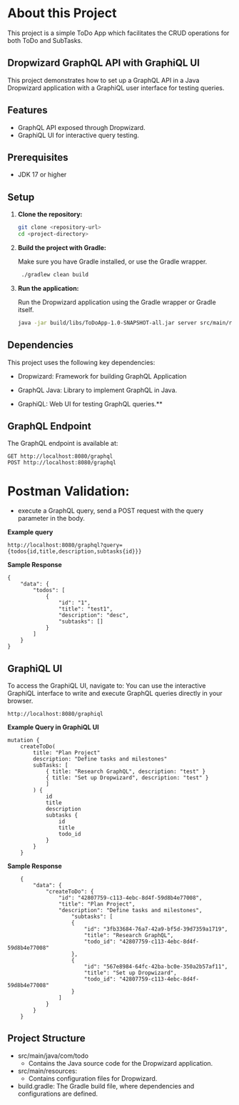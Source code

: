 # About this Project
This project is a simple ToDo App which facilitates the CRUD operations for both ToDo and SubTasks.

## Dropwizard GraphQL API with GraphiQL UI

This project demonstrates how to set up a GraphQL API in a Java Dropwizard application with a GraphiQL user interface for testing queries.

## Features

- GraphQL API exposed through Dropwizard.
- GraphiQL UI for interactive query testing.

## Prerequisites

- JDK 17 or higher

## Setup

1. **Clone the repository:**

   ```bash
   git clone <repository-url>
   cd <project-directory>
   
2. **Build the project with Gradle:**

    Make sure you have Gradle installed, or use the Gradle wrapper.

   ```bash
    ./gradlew clean build

3. **Run the application:**

    Run the Dropwizard application using the Gradle wrapper or Gradle itself.
    ```bash
   java -jar build/libs/ToDoApp-1.0-SNAPSHOT-all.jar server src/main/resources/config.yml

## Dependencies
This project uses the following key dependencies:

* Dropwizard: Framework for building GraphQL Application

* GraphQL Java: Library to implement GraphQL in Java.

* GraphiQL: Web UI for testing GraphQL queries.** 
  
## GraphQL Endpoint
The GraphQL endpoint is available at:

    GET http://localhost:8080/graphql
    POST http://localhost:8080/graphql

# Postman Validation: 
* execute a GraphQL query, send a POST request with the query parameter in the body.

**Example query** 

    http://localhost:8080/graphql?query={todos{id,title,description,subtasks{id}}}

**Sample Response**
    
    {
        "data": {
            "todos": [
                {
                    "id": "1",
                    "title": "test1",
                    "description": "desc",
                    "subtasks": []
                }
            ]
        }
    }

## GraphiQL UI
To access the GraphiQL UI, navigate to:
You can use the interactive GraphiQL interface to write and execute GraphQL queries directly in your browser.
    
    http://localhost:8080/graphiql

**Example Query in GraphiQL UI**


    mutation {
        createToDo(
            title: "Plan Project"
            description: "Define tasks and milestones"
            subTasks: [
                { title: "Research GraphQL", description: "test" }
                { title: "Set up Dropwizard", description: "test" }
                ]
            ) {
                id
                title
                description
                subtasks {
                    id
                    title
                    todo_id
                }
            }
        }

**Sample Response**

        {
            "data": {
                "createToDo": {
                    "id": "42807759-c113-4ebc-8d4f-59d8b4e77008",
                    "title": "Plan Project",
                    "description": "Define tasks and milestones",
                        "subtasks": [
                        {
                            "id": "3fb33684-76a7-42a9-bf5d-39d7359a1719",
                            "title": "Research GraphQL",
                            "todo_id": "42807759-c113-4ebc-8d4f-59d8b4e77008"
                        },
                        {
                            "id": "567e8984-64fc-42ba-bc0e-350a2b57af11",
                            "title": "Set up Dropwizard",
                            "todo_id": "42807759-c113-4ebc-8d4f-59d8b4e77008"
                        }
                    ]
                }
            }
        }
## Project Structure
* src/main/java/com/todo
    * Contains the Java source code for the Dropwizard application.
* src/main/resources:
    * Contains configuration files for Dropwizard.
* build.gradle: The Gradle build file, where dependencies and configurations are defined.
